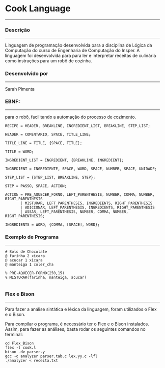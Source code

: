 # Cook Language
________________________________
### Descrição
_______________________________
Linguagem de programação desenvolvida para a disciplina de Lógica da Computação do curso de Engenharia de Computação do Insper. A linguagem foi desenvolvida para para ler e interpretar receitas de culinária como instruções para um robô de cozinha.

### Desenvolvido por
___________________________
Sarah Pimenta

### EBNF:
_______________________________
para o robô, facilitando a automação do processo de cozimento.
```
RECIPE = HEADER, BREAKLINE, INGREDIENT_LIST, BREAKLINE, STEP_LIST;

HEADER = COMENTARIO, SPACE, TITLE_LINE;

TITLE_LINE = TITLE, {SPACE, TITLE};

TITLE = WORD;

INGREDIENT_LIST = INGREDIENT, {BREAKLINE, INGREDIENT};

INGREDIENT = INGREDIENTE, SPACE, WORD, SPACE, NUMBER, SPACE, UNIDADE;

STEP_LIST = {STEP_LIST, BREAKLINE, STEP};

STEP = PASSO, SPACE, ACTION;

ACTION = PRE_AQUECER_FORNO, LEFT_PARENTHESIS, NUMBER, COMMA, NUMBER, RIGHT_PARENTHESIS
       | MISTURAR, LEFT_PARENTHESIS, INGREDIENTS, RIGHT_PARENTHESIS
       | ADICIONAR, LEFT_PARENTHESIS, INGREDIENTS, RIGHT_PARENTHESIS
       | ASSAR, LEFT_PARENTHESIS, NUMBER, COMMA, NUMBER, RIGHT_PARENTHESIS;

INGREDIENTS = WORD, {COMMA, [SPACE], WORD};
```

### Exemplo de Programa
___________________________________
```
# Bolo de Chocolate
@ farinha 2 xicara
@ acucar 1 xicara
@ manteiga 1 coler_cha

% PRE-AQUECER-FORNO(250,15)
% MISTURAR(farinha, manteiga, acucar)


```
### Flex e Bison
____________________________
Para fazer a análise sintática e léxica da linguagem, foram utilizados o Flex e o Bison.

Para compilar o programa, é necessário ter o Flex e o Bison instalados. Assim, para fazer as análises, basta rodar os seguintes comandos no terminal:


```
cd Flex_Bison
flex -l cook.l
bison -dv parser.y
gcc -o analyzer parser.tab.c lex.yy.c -lfl
./analyzer < receita.txt
```
